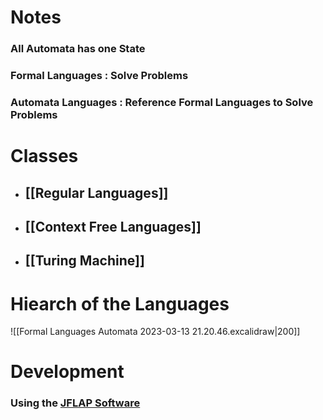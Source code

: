 # Notes

### All Automata has one State 
### Formal Languages : Solve Problems
### Automata Languages : Reference Formal Languages to Solve Problems

# Classes
- ## [[Regular Languages]]
- ## [[Context Free Languages]]
- ## [[Turing Machine]]

# Hiearch of the Languages
![[Formal Languages Automata 2023-03-13 21.20.46.excalidraw|200]]


# Development

### Using the [JFLAP Software](https://www.jflap.org/jflaptmp/)